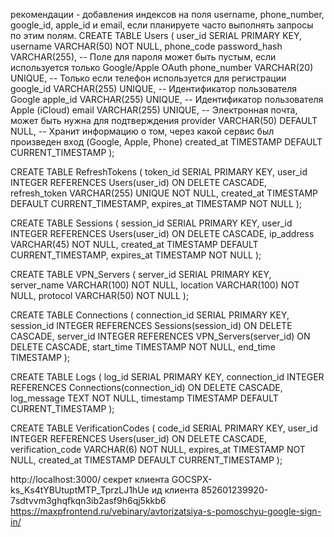 рекомендации - добавления индексов на поля username, phone_number, google_id, apple_id и email, если планируете часто выполнять запросы по этим полям.
CREATE TABLE Users (
user_id SERIAL PRIMARY KEY,
username VARCHAR(50) NOT NULL,
phone_code
password_hash VARCHAR(255), -- Поле для пароля может быть пустым, если используется только Google/Apple OAuth
phone_number VARCHAR(20) UNIQUE, -- Только если телефон используется для регистрации
google_id VARCHAR(255) UNIQUE, -- Идентификатор пользователя Google
apple_id VARCHAR(255) UNIQUE, -- Идентификатор пользователя Apple (iCloud)
email VARCHAR(255) UNIQUE, -- Электронная почта, может быть нужна для подтверждения
provider VARCHAR(50) DEFAULT NULL, -- Хранит информацию о том, через какой сервис был произведен вход (Google, Apple, Phone)
created_at TIMESTAMP DEFAULT CURRENT_TIMESTAMP
);

CREATE TABLE RefreshTokens (
token_id SERIAL PRIMARY KEY,
user_id INTEGER REFERENCES
Users(user_id) ON DELETE CASCADE,
refresh_token VARCHAR(255) UNIQUE NOT NULL,
created_at TIMESTAMP DEFAULT CURRENT_TIMESTAMP,
expires_at TIMESTAMP NOT NULL
);

CREATE TABLE Sessions (
session_id SERIAL PRIMARY KEY,
user_id INTEGER REFERENCES Users(user_id) ON DELETE CASCADE,
ip_address VARCHAR(45) NOT NULL,
created_at TIMESTAMP DEFAULT CURRENT_TIMESTAMP,
expires_at TIMESTAMP NOT NULL
);

CREATE TABLE VPN_Servers (
server_id SERIAL PRIMARY KEY,
server_name VARCHAR(100) NOT NULL,
location VARCHAR(100) NOT NULL,
protocol VARCHAR(50) NOT NULL
);

CREATE TABLE Connections (
connection_id SERIAL PRIMARY KEY,
session_id INTEGER REFERENCES Sessions(session_id) ON DELETE CASCADE,
server_id INTEGER REFERENCES VPN_Servers(server_id) ON DELETE CASCADE,
start_time TIMESTAMP NOT NULL,
end_time TIMESTAMP
);

CREATE TABLE Logs (
log_id SERIAL PRIMARY KEY,
connection_id INTEGER REFERENCES Connections(connection_id) ON DELETE CASCADE,
log_message TEXT NOT NULL,
timestamp TIMESTAMP DEFAULT CURRENT_TIMESTAMP
);

CREATE TABLE VerificationCodes (
code_id SERIAL PRIMARY KEY,
user_id INTEGER REFERENCES Users(user_id) ON DELETE CASCADE,
verification_code VARCHAR(6) NOT NULL,
expires_at TIMESTAMP NOT NULL,
created_at TIMESTAMP DEFAULT CURRENT_TIMESTAMP
);

http://localhost:3000/
секрет клиента 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
ид клиента 852601239920-7sdtvvm3ghqfkqn3ib2asf9h6qj5kkb6
https://maxpfrontend.ru/vebinary/avtorizatsiya-s-pomoschyu-google-sign-in/
